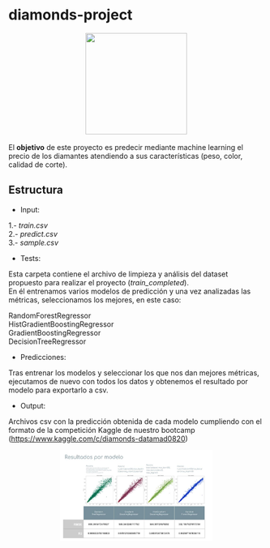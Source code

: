 # diamonds-project

<p align="center">
<img src="https://i.pinimg.com/originals/4e/7f/82/4e7f8222b55cfd75076ce1f5960e3be3.gif" width="200" height="200">

El **objetivo** de este proyecto es predecir mediante machine learning el precio de los diamantes atendiendo a sus características (peso, color, calidad de corte).

## Estructura

- Input:

1.- *train.csv*\
2.- *predict.csv*\
3.- *sample.csv*

- Tests:

Esta carpeta contiene el archivo de limpieza y análisis del dataset propuesto para realizar el proyecto (*train_completed*).\
En él entrenamos varios modelos de predicción y una vez analizadas las métricas, seleccionamos los mejores, en este caso:

RandomForestRegressor\
HistGradientBoostingRegressor\
GradientBoostingRegressor\
DecisionTreeRegressor

- Predicciones:

Tras entrenar los modelos y seleccionar los que nos dan mejores métricas, ejecutamos de nuevo con todos los datos y obtenemos el resultado por modelo para exportarlo a csv.

- Output:

Archivos csv con la predicción obtenida de cada modelo cumpliendo con el formato de la competición Kaggle de nuestro bootcamp (<https://www.kaggle.com/c/diamonds-datamad0820>)

<p align="center">
<img src="./ResumenDiamonsProject.jpg" width="300" height="180">










